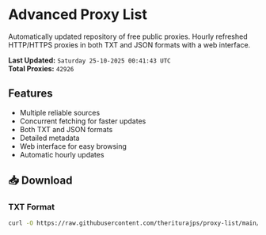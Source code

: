 # Advanced Proxy List

Automatically updated repository of free public proxies. Hourly refreshed HTTP/HTTPS proxies in both TXT and JSON formats with a web interface.

**Last Updated:** `Saturday 25-10-2025 00:41:43 UTC`  
**Total Proxies:** `42926`

## Features
- Multiple reliable sources
- Concurrent fetching for faster updates
- Both TXT and JSON formats
- Detailed metadata
- Web interface for easy browsing
- Automatic hourly updates

## 📥 Download

### TXT Format
```bash
curl -O https://raw.githubusercontent.com/theriturajps/proxy-list/main/proxies.txt
